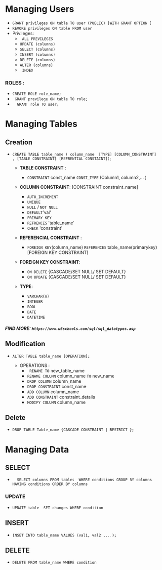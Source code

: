 
# Managing Users
  - ``GRANT privileges ON table TO user (PUBLIC) [WITH GRANT OPTION ]``
  - ``REVOKE privileges ON table FROM user``
- Privileges: 
    - `` ALL PREVILEGES``
    - ``UPDATE (columns)``
    - ``SELECT (columns)``
    - ``INSERT (columns)``
    - ``DELETE (columns)``
    - ``ALTER (columns)``
    - `` INDEX``
###  ROLES : 
- ``
    CREATE ROLE role_name; 
``
- `` 
   GRANT previlege ON table TO role; 
``
- ``  
 GRANT role TO user; 
``

# Managing Tables

## Creation 
  - ``CREATE TABLE table_name ( column_name  [TYPE] [COLUMN_CONSTRAINT]  , [TABLE CONSTRAINT] [REFRENTIAL CONSTAINT]);``
     
       - **TABLE CONSTRAINT** :
         - ``CONSTRAINT`` const_name ``CONST_TYPE`` (Column1, column2,... )
      - **COLUMN CONSTRAINT**: 
      [CONSTRAINT constraint_name]
          -  `` AUTO_INCREMENT ``
         -  ``UNIQUE``
         -  ``NULL`` / ``NOT NULL`` 
         -  ``DEFAULT``'val'
         -  ``PRIMARY KEY``
         -  ``REFRENCES`` 'table_name'
         -  ``CHECK`` 'constraint'
    
      - **REFERENCIAL CONSTRAINT** :
        - ``FOREIGN KEY``(column_name) ``REFERENCES`` table_name(primarykey) [FOREIGN KEY CONSTRAINT]
        
      - **FOREIGN KEY CONSTRAINT**: 
        - ``ON DELETE`` {CASCADE/SET NULL/ SET DEFAULT}
        - ``ON UPDATE`` {CASCADE/SET NULL/ SET DEFAULT}   
              
      - **TYPE**: 
        - ``VARCHAR(n)``
        - ``INTEGER`` 
        - ``BOOL``
        - ``DATE``
        - ``DATETIME``
     
  ##### FIND MORE: `https://www.w3schools.com/sql/sql_datatypes.asp`
       
                  
## Modification
- ``ALTER TABLE table_name [OPERATION];``

 
    - OPERATIONS :
      - `` RENAME TO`` new_table_name
      - ``RENAME COLUMN`` column_name ``TO`` new_name
      - ``DROP COLUMN`` column_name
      - ``DROP CONSTRAINT`` const_name
      - ``ADD COLUMN`` column_name
      - ``ADD CONSTRAINT`` constraint_details
      - ``MODIFY COLUMN`` column_name
      

## Delete 
  - ``DROP TABLE Table_name {CASCADE CONSTRAINT | RESTRICT };``
# Managing Data
## SELECT 
- ``  
 SELECT columns
 FROM tables 
 WHERE conditions
 GROUP BY columns 
 HAVING conditions
 ORDER BY columns 
   ``
### UPDATE
- ``
  UPDATE table 
  SET changes
  WHERE condition
  ``
## INSERT

- ``INSET INTO table_name VALUES (val1, val2 ,...);``

## DELETE
- ``DELETE FROM table_name WHERE condition``
